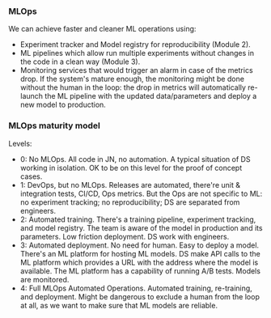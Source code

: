 ### MLOps
We can achieve faster and cleaner ML operations using:
- Experiment tracker and Model registry for reproducibility (Module 2).
- ML pipelines which allow run multiple experiments without changes in the code in a clean way (Module 3).
- Monitoring services that would trigger an alarm in case of the metrics drop. If the system's mature enough, the monitoring might be done without the human in the loop: the drop in metrics will automatically re-launch the ML pipeline with the updated data/parameters and deploy a new model to production.


### MLOps maturity model
Levels:
- 0: No MLOps. 
	All code in JN, no automation. A typical situation of DS working in isolation. OK to be on this level for the proof of concept cases.
- 1: DevOps, but no MLOps.
	Releases are automated, there're unit & integration tests, CI/CD, Ops metrics. But the Ops are not specific to ML: no experiment tracking; no reproducibility; DS are separated from engineers. 
- 2: Automated training.
	There's a training pipeline, experiment tracking, and model registry. The team is aware of the model in production and its parameters. Low friction deployment. DS work with engineers.
- 3: Automated deployment.
	No need for human. Easy to deploy a model. There's an ML platform for hosting ML models. DS make API calls to the ML platform which provides a URL with the address where the model is available.
The ML platform has a capability of running A/B tests.
Models are monitored.
- 4: Full MLOps Automated Operations.
	Automated training, re-training, and deployment. Might be dangerous to exclude a human from the loop at all, as we want to make sure that ML models are reliable.
	